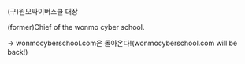 (구)원모싸이버스쿨 대장

(former)Chief of the wonmo cyber school.

-> wonmocyberschool.com은 돌아온다!(wonmocyberschool.com will be back!)
